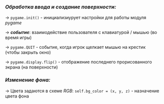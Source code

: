 ### _Обработка ввода и создание поверхности:_ 
-> `pygame.init()` - инициализиурует настройки для работы модуля _pygame_

-> **_событие_**: взаимодействие пользователя с клавиатурой / мышью (во время игры)

-> `pygame.QUIT` - событие, когда игрок щелкает мышью на крестик (чтобы закрыть окно)

-> `pygame.display.flip()` - отображение последнего прорисованного экрана (на поверхности)


### _Изменение фона:_
-> Цвета задаются в схеме _RGB_:
`self.bg_color = (x, y, z)` - назначение цвета фона
